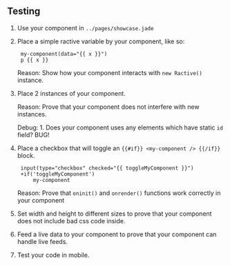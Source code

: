 ## Testing

1. Use your component in `../pages/showcase.jade`
2. Place a simple ractive variable by your component, like so:

        my-component(data="{{ x }}")
        p {{ x }}

   Reason:
       Show how your component interacts with `new Ractive()` instance.

3. Place 2 instances of your component.

   Reason:
       Prove that your component does not interfere with new instances.

   Debug:
       1. Does your component uses any elements which have static `id` field? BUG!

4. Place a checkbox that will toggle an `{{#if}} <my-component /> {{/if}}` block.

        input(type="checkbox" checked="{{ toggleMyComponent }}")
        +if('toggleMyComponent')
            my-component

    Reason:
        Prove that `oninit()` and `onrender()` functions work correctly in your
        component

5. Set width and height to different sizes to prove that your component
   does not include bad css code inside.

6. Feed a live data to your component to prove that your component can handle
   live feeds.

7. Test your code in mobile.  
